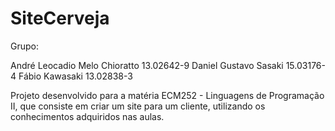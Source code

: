 # SiteCerveja

Grupo:

André Leocadio Melo Chioratto     13.02642-9
Daniel Gustavo Sasaki             15.03176-4
Fábio Kawasaki                    13.02838-3

Projeto desenvolvido para a matéria ECM252 - Linguagens de Programação II, que consiste em criar um site para um cliente, utilizando os conhecimentos adquiridos nas aulas.
